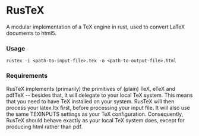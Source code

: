 # RusTeX
A modular implementation of a TeX engine in rust, used to convert LaTeX documents to html5.

### Usage
```
rustex -i <path-to-input-file>.tex -o <path-to-output-file>.html
```

### Requirements
RusTeX implements (primarily) the primitives of (plain) TeX, eTeX and pdfTeX -- besides that, it will delegate to your local TeX system. This means that you need to have TeX installed on your system. RusTeX will then process your latex.ltx first, before processing your input file. It will also use the same TEXINPUTS settings as your TeX configuration. Consequently, RusTeX should behave exactly as your local TeX system does, except for producing html rather than pdf.
